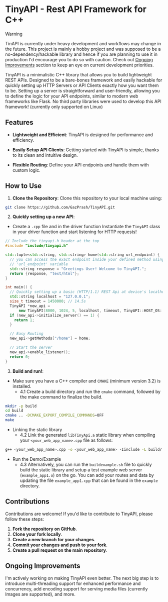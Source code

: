 # TinyAPI - Rest API Framework for C++

> [!WARNING]
> TinAPI is currently under heavy development and workflows may change in the future. This project is mainly a hobby project and was supposed to be a no-dependency/hackable library and hence if you are planning to use it in production I'd encourage you to do so with caution. Check out [Ongoing Improvements](#ongoing-improvements) section to keep an eye on current development priorities.

TinyAPI is a minimalistic C++ library that allows you to build lightweight REST APIs. Designed to be a bare-bones framework and easily hackable for quickly setting up HTTP Servers or API Clients exactly how you want them to be. Setting up a server is straightforward and user-friendly, allowing you to define the logic for your API endpoints, similar to modern web frameworks like Flask. No third party libraries were used to develop this API framework! (currently only supported on Linux)

## Features

- **Lightweight and Efficient**: TinyAPI is designed for performance and efficiency.

- **Easily Setup API Clients**: Getting started with TinyAPI is simple, thanks to its clean and intuitive design.

- **Flexible Routing**: Define your API endpoints and handle them with custom logic.

<!-- - **Support for **: Send and receive JSON, audio and images. -->

## How to Use

1. **Clone the Repository**: Clone this repository to your local machine using:
```bash
git clone https://github.com/GazPrash/TinyAPI.git
```

2. **Quickly setting up a new API**:

- Create a `.cpp` file and in the driver function Instantiate the `TinyAPI` class in your driver function and start listening for HTTP requests!
```cpp
// Include the tinyapi.h header at the top
#include "include/tinyapi.h"

std::tuple<std::string, std::string> home(std::string url_endpoint) {
  // you can access the exact endpoint inside your defined method using the
  // 'url_endpoint' variable
  std::string response = "Greetings User! Welcome to TinyAPI.";
  return {response, "text/html"};
}

int main() {
  // Quickly setting up a basic (HTTP/1.1) REST Api at device's localhost
  std::string localhost = "127.0.0.1";
  size_t timeout = 1450000; // 14.5s
  TinyAPI *new_api =
      new TinyAPI(8000, 1024, 5, localhost, timeout, TinyAPI::HOST_OS::LINUX);
  if (new_api->initialize_server() == 1) {
    return 1;
  }

  // Easy Routing
  new_api->getMethods["/home"] = home;

  // Start the server
  new_api->enable_listener();
  return 0;
}
```

3. **Build and run!**:

- Make sure you have a C++ compiler and `CMAKE` (minimum version 3.2) is installed.
  - 4.1 Create a build directory and run the `cmake` command, followed by the make command to finalize the build.

```bash
mkdir -p build
cd build
cmake .. -DCMAKE_EXPORT_COMPILE_COMMANDS=OFF
make
```

- Linking the static library
  - 4.2 Link the generated `libTinyApi.a` static library when compiling your `<your_web_app_name>.cpp` file as follows:

```bash
g++ <your_web_app_name>.cpp -o <your_web_app_name> -Iinclude -L build/ -lTinyApi
```

- Run the Demo/Example
  - 4.3 Alternatively, you can run the `buildexample.sh` file to quickly build the static library and setup a test example web server (`example_app1.o`) on the go. You can add your routes and data by updating the file `example_app1.cpp` that can be found in the `example` directory.


## Contributions

Contributions are welcome! If you'd like to contribute to TinyAPI, please follow these steps:

1. **Fork the repository on GitHub**.
2. **Clone your fork locally**.
3. **Create a new branch for your changes**.
4. **Commit your changes and push to your fork**.
5. **Create a pull request on the main repository**.

## <a id="ongoing-improvements"></a> Ongoing Improvements

I'm actively working on making TinyAPI even better. The next big step is to introduce multi-threading support for enhanced performance and concurrency, add encoding support for serving media files (currently Images are supported), and more.
